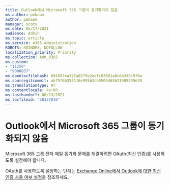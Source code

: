 ```yaml
---
title: Outlook에서 Microsoft 365 그룹이 동기화되지 않음
ms.author: pebaum
author: pebaum
manager: scotv
ms.date: 05/17/2021
audience: Admin
ms.topic: article
ms.service: o365-administration
ROBOTS: NOINDEX, NOFOLLOW
localization_priority: Priority
ms.collection: Adm_O365
ms.custom:
- "11250"
- "9000037"
ms.openlocfilehash: 691697ea22fa0579e2edfc83681a0c6b335c9f0a
ms.sourcegitcommit: ab75f66355116e995b3cb5505465b31989339e28
ms.translationtype: HT
ms.contentlocale: ko-KR
ms.lasthandoff: 08/13/2021
ms.locfileid: "58327816"
---
```

# <a name="microsoft-365-groups-not-synching-in-outlook"></a>Outlook에서 Microsoft 365 그룹이 동기화되지 않음

Microsoft 365 그룹 전자 메일 동기화 문제를 해결하려면 OAuth(최신 인증)를 사용하도록 설정해야 합니다. 

OAuth를 사용하도록 설정하는 단계는 [Exchange Online에서 Outlook에 대한 최신 인증 사용 여부 설정](https://docs.microsoft.com/exchange/clients-and-mobile-in-exchange-online/enable-or-disable-modern-authentication-in-exchange-online)을 참조하세요.